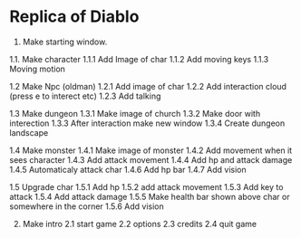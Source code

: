 # Replica of Diablo
1. Make starting window.

  1.1. Make character
    1.1.1 Add Image of char
    1.1.2 Add moving keys
    1.1.3 Moving motion
    
  1.2 Make Npc (oldman)
    1.2.1 Add image of char
    1.2.2 Add interaction cloud (press e to interect etc)
    1.2.3 Add talking
    
  1.3 Make dungeon
    1.3.1 Make image of church
    1.3.2 Make door with interection
    1.3.3 After interaction make new window
    1.3.4 Create dungeon landscape
    
  1.4 Make monster
    1.4.1 Make image of monster
    1.4.2 Add movement when it sees character
    1.4.3 Add attack movement
    1.4.4 Add hp and attack damage
    1.4.5 Automaticaly attack char
    1.4.6 Add hp bar
    1.4.7 Add vision
    
  1.5 Upgrade char
    1.5.1 Add hp
    1.5.2 add attack movement
    1.5.3 Add key to attack
    1.5.4 Add attack damage
    1.5.5 Make health bar shown above char or somewhere in the corner
    1.5.6 Add vision
    
2. Make intro
  2.1 start game
  2.2 options
  2.3 credits
  2.4 quit game
    
  
    
  
   
